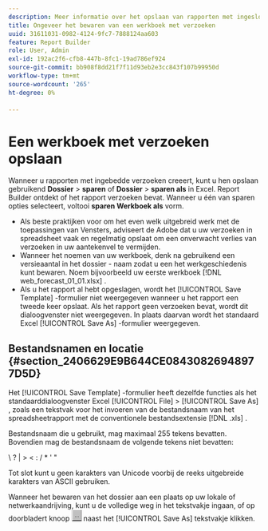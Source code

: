 ```yaml
---
description: Meer informatie over het opslaan van rapporten met ingesloten aanvragen.
title: Ongeveer het bewaren van een werkboek met verzoeken
uuid: 31611031-0982-4124-9fc7-7888124aa603
feature: Report Builder
role: User, Admin
exl-id: 192ac2f6-cfb8-447b-8fc1-19ad786ef924
source-git-commit: bb908f8dd21f7f11d93eb2e3cc843f107b99950d
workflow-type: tm+mt
source-wordcount: '265'
ht-degree: 0%

---
```


# Een werkboek met verzoeken opslaan

Wanneer u rapporten met ingebedde verzoeken creeert, kunt u hen opslaan gebruikend **Dossier** > **sparen** of **Dossier** > **sparen als** in Excel. Report Builder ontdekt of het rapport verzoeken bevat. Wanneer u één van sparen opties selecteert, voltooi **sparen Werkboek als** vorm.

* Als beste praktijken voor om het even welk uitgebreid werk met de toepassingen van Vensters, adviseert de Adobe dat u uw verzoeken in spreadsheet vaak en regelmatig opslaat om een onverwacht verlies van verzoeken in uw aantekenvel te vermijden.
* Wanneer het noemen van uw werkboek, denk na gebruikend een versieaantal in het dossier - naam zodat u een het werkgeschiedenis kunt bewaren. Noem bijvoorbeeld uw eerste werkboek [!DNL web_forecast_01_01.xlsx] .
* Als u het rapport al hebt opgeslagen, wordt het [!UICONTROL Save Template] -formulier niet weergegeven wanneer u het rapport een tweede keer opslaat. Als het rapport geen verzoeken bevat, wordt dit dialoogvenster niet weergegeven. In plaats daarvan wordt het standaard Excel [!UICONTROL Save As] -formulier weergegeven.

## Bestandsnamen en locatie {#section_2406629E9B644CE08430826948977D5D}

Het [!UICONTROL Save Template] -formulier heeft dezelfde functies als het standaarddialoogvenster Excel [!UICONTROL File] > [!UICONTROL Save As] , zoals een tekstvak voor het invoeren van de bestandsnaam van het spreadsheetrapport met de conventionele bestandsextensie [!DNL .xls] .

Bestandsnaam die u gebruikt, mag maximaal 255 tekens bevatten. Bovendien mag de bestandsnaam de volgende tekens niet bevatten:

\ ? | > &lt; : / &#42; &#39; &quot;

Tot slot kunt u geen karakters van Unicode voorbij de reeks uitgebreide karakters van ASCII gebruiken.

Wanneer het bewaren van het dossier aan een plaats op uw lokale of netwerkaandrijving, kunt u de volledige weg in het tekstvakje ingaan, of op doorbladert knoop ![ browse_button.gif ](assets/browse_button.gif) naast het [!UICONTROL Save As] tekstvakje klikken.
